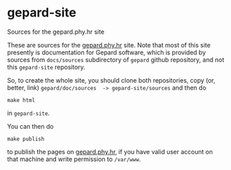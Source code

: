 # gepard-site
Sources for the gepard.phy.hr site


These are sources for the [gepard.phy.hr](https://gepard.phy.hr) site.
Note that most of this site presently is documentation for
Gepard software, which is provided by sources from `docs/sources`
subdirectory of `gepard` github repository, and not this `gepard-site`
repository.

So, to create the whole site, you should clone both repositories,
copy (or, better, link) `gepard/doc/sources  -> gepard-site/sources`
and then do
```
make html
```
in `gepard-site`.

You can then do
```
make publish
```
to publish the pages on [gepard.phy.hr](https://gepard.phy.hr), if
you have valid user account on that machine and write permission to
``/var/www``.
